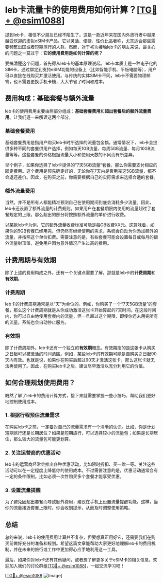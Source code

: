 # leb卡流量卡的使用费用如何计算？[[TG💪+ @esim1088](https://t.me/s/esim1088)]

提到leb卡，相信不少朋友已经不陌生了。这是一款近年来在国内外旅行者中越来越受欢迎的虚拟eSIM卡产品。它以灵活、便捷、性价比高著称，尤其适合那些需要频繁出国或者短期旅行的人群。然而，对于初次接触leb卡的朋友来说，最关心的问题之一莫过于：**它的使用费用是如何计算的呢？**

要搞清楚这个问题，首先得从leb卡的基本原理说起。leb卡本质上是一种电子化的SIM卡，通过绑定到支持eSIM功能的设备上（比如智能手机、平板电脑等），用户可以直接在线购买并激活使用。与传统的实体SIM卡不同，leb卡不需要物理邮寄，也不需要更换手机卡槽，大大节省了时间和成本。

## 费用构成：基础套餐与额外流量

leb卡的使用费用主要由两部分组成：**基础套餐费用**和**超出套餐后的额外流量费用**。让我们逐一来解读这两个部分。

### 基础套餐费用

基础套餐费用是指用户购买leb卡时所选择的流量包金额。通常情况下，leb卡会提供多种不同的套餐供用户选择，例如每天1GB流量、每周5GB流量、每月10GB流量等等。这些套餐的价格根据流量大小和使用天数的不同而有所差异。

举个例子，如果你选择了leb卡提供的“7天5GB流量”套餐，那么你需要支付相应的固定费用。这个费用是预先确定好的，无论你在7天内是否用完这5GB流量，都不会退还差价。因此，在购买之前，你需要根据自己的实际需求来选择合适的套餐。

### 额外流量费用

当然，并不是所有人都能精准预测自己在使用期间到底会消耗多少流量。因此，leb卡还设置了额外流量的计费规则。如果用户在套餐期限内使用的流量超过了套餐规定的上限，那么超出的部分将按照额外流量的单价进行收费。

以某款leb卡为例，它的额外流量收费标准可能是每GB收费XX元。这意味着，如果你的5GB套餐已经用完，但仍然有继续使用的需求，系统会自动为你添加额外的流量，并按照这个单价扣费。需要注意的是，有些套餐可能会设置每日或每月的额外流量封顶值，避免用户因为意外情况产生过高的费用。

## 计费周期与有效期

除了上述的费用构成之外，还有一个关键点需要了解，那就是leb卡的**计费周期**和**有效期**。

### 计费周期

leb卡的计费周期通常是以“天”为单位的。例如，你购买了一个“7天5GB流量”的套餐，那么这个计费周期就是从你成功激活这张卡开始算起的7天时间。在这段时间内，你可以自由地使用套餐内的流量，但一旦超过这个期限，即使你还未用完所有的流量，系统也会自动停止服务。

### 有效期

除了计费周期外，leb卡还有一个独立的**有效期**概念。有效期指的是这张卡从购买之日起可以被激活的时间范围。例如，某些leb卡的有效期可能是自购买之日起90天内有效。也就是说，如果你在购买后超过90天才激活这张卡，那么这张卡就无法再使用了。因此，在购买leb卡之后，建议尽早激活以充分利用它的价值。

## 如何合理规划使用费用？

既然了解了leb卡的费用计算方式，接下来就需要掌握一些小技巧，帮助我们更好地控制使用成本。

### 1. 根据行程预估流量需求

在购买leb卡之前，一定要对自己的流量需求有一个清晰的认识。比如，你是计划短期旅行还是长期居住？如果是短期旅行，可以选择较小的流量包；如果是长期居住，那么较大的流量包可能更划算。

### 2. 关注运营商的优惠活动

leb卡的运营商经常会推出各种优惠活动，比如限时折扣、买一赠一等。关注这些活动可以在一定程度上降低你的使用成本。不过需要注意的是，优惠活动通常会有一定的条件限制，比如必须一次性购买多个套餐才能享受优惠。

### 3. 设置流量提醒

为了避免因超出套餐而导致额外费用，建议在手机上设置流量提醒功能。这样，当你的流量接近套餐上限时，你会收到提示，从而及时调整使用策略。

## 总结

总的来说，leb卡的使用费用计算并不复杂，但要想真正用好它，还需要我们在购买前做好充分的准备和规划。希望这篇文章能帮助大家更好地理解leb卡的费用机制，并在未来的旅行或工作中更加得心应手地利用这一工具。

最后，如果你对leb卡还有其他疑问，或者想了解更多关于eSIM卡的相关信息，欢迎加入我们的讨论群组[[TG💪+ @esim1088](https://t.me/s/esim1088)]，一起交流学习吧！

[[TG💪+ @esim1088](https://t.me/s/esim1088) ![Image](https://i.postimg.cc/4NQfJmqS/Snipaste-2025-05-13-00-14-12.png)]